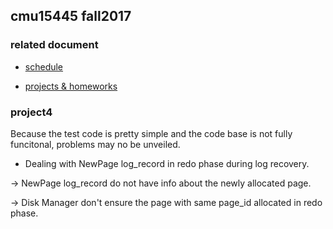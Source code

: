 ## cmu15445 fall2017

### related document

* [schedule](https://15445.courses.cs.cmu.edu/fall2017/schedule.html)

* [projects & homeworks](https://15445.courses.cs.cmu.edu/fall2017/assignments.html)

### project4

Because the test code is pretty simple and the code base is not fully funcitonal, problems may no be unveiled.


* Dealing with NewPage log_record in redo phase during log recovery.

-> NewPage log_record do not have info about the newly allocated page.

-> Disk Manager don't ensure the page with same page_id allocated in redo phase.
